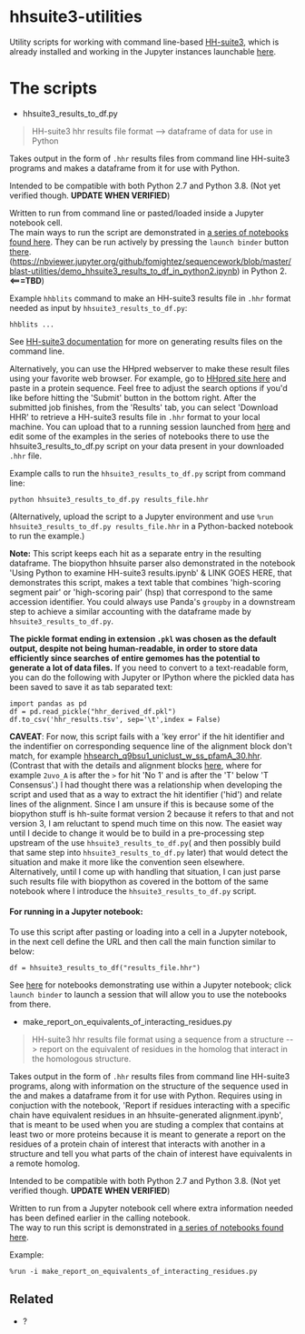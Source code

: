 # hhsuite3-utilities

Utility scripts for working with command line-based [HH-suite3](https://github.com/soedinglab/hh-suite/wiki), which is already installed and working in the Jupyter instances launchable [here](https://github.com/fomightez/hhsuite3-binder).

# The scripts

* hhsuite3_results_to_df.py
> HH-suite3 hhr results file format --> dataframe of data for use in Python

Takes output in the form of `.hhr` results files from command line HH-suite3 programs and makes a dataframe from it for use with Python.

Intended to be compatible with both Python 2.7 and Python 3.8. (Not yet verified though. **UPDATE WHEN VERIFIED**)

Written to run from command line or pasted/loaded inside a Jupyter notebook cell.  
The main ways to run the script are demonstrated in [a series of notebooks found here](https://github.com/fomightez/hhsuite3-binder). They can be run actively by pressing the `launch binder` button [there](https://github.com/fomightez/hhsuite3-binder). (https://nbviewer.jupyter.org/github/fomightez/sequencework/blob/master/blast-utilities/demo_hhsuite3_results_to_df_in_python2.ipynb) in Python 2. **<===TBD**)


Example `hhblits` command to make an HH-suite3 results file in `.hhr` format needed as input by `hhsuite3_results_to_df.py`:
```
hhblits ...
```

See [HH-suite3 documentation](https://github.com/soedinglab/hh-suite/wiki) for more on generating results files on the command line.

Alternatively, you can use the HHpred webserver to make these result files using your favorite web browser. For example, go to [HHpred site here](https://toolkit.tuebingen.mpg.de/tools/hhpred) and paste in a protein sequence. Feel free to adjust the search options if you'd like before hitting the 'Submit' button in the bottom right. After the submitted job finishes, from the 'Results' tab, you can select 'Download HHR' to retrieve a HH-suite3 results file in `.hhr` format to your local machine. You can upload that to a running session launched from [here](https://github.com/fomightez/hhsuite3-binder) and edit some of the examples in the series of notebooks there to use the hhsuite3_results_to_df.py script on your data present in your downloaded `.hhr` file.


Example calls to run the `hhsuite3_results_to_df.py` script from command line:
```
python hhsuite3_results_to_df.py results_file.hhr
```

(Alternatively, upload the script to a Jupyter environment and use `%run hhsuite3_results_to_df.py results_file.hhr` in a Python-backed notebook to run the example.)

**Note:** This script keeps each hit as a separate entry in the resulting dataframe. The biopython hhsuite parser also demonstrated in the notebook 'Using Python to examine HH-suite3 results.ipynb' & LINK GOES HERE,  that demonstrates this script, makes a text table that combines 'high-scoring segment pair' or 'high-scoring pair' (hsp) that correspond to the same accession identifier. You could always use Panda's `groupby` in a downstream step to achieve a similar accounting with the dataframe made by `hhsuite3_results_to_df.py`.

**The pickle format ending in extension `.pkl` was chosen as the default output, despite not being human-readable, in order to store data efficiently since searches of entire gemomes has the potential to generate a lot of data files.** If you need to convert to a text-readable form, you can do the following with Jupyter or IPython where the pickled data has been saved to save it as tab separated text:

    import pandas as pd
    df = pd.read_pickle("hhr_derived_df.pkl")
    df.to_csv('hhr_results.tsv', sep='\t',index = False) 


**CAVEAT**: For now, this script fails with a 'key error' if the hit identifier and the indentifier on corresponding sequence line of the alignment block don't match, for example [hhsearch_q9bsu1_uniclust_w_ss_pfamA_30.hhr](https://github.com/biopython/biopython/blob/master/Tests/HHsuite/hhsearch_q9bsu1_uniclust_w_ss_pfamA_30.hhr). (Contrast that with the details and alignment blocks [here](https://github.com/biopython/biopython/blob/master/Tests/HHsuite/2uvo_hhblits.hhr), where for example `2uvo_A` is after the `>` for hit 'No 1' and is after the 'T' below 'T Consensus'.) I had thought there was a relationship when developing the script and used that as a way to extract the hit identifier ('hid') and relate lines of the alignment. Since I am unsure if this is because some of the biopython stuff is hh-suite format version 2 because it refers to that and not version 3, I am reluctant to spend much time on this now. The easiet way until I decide to change it would be to build in a pre-processing step upstream of the use `hhsuite3_results_to_df.py`( and then possibly build that same step into `hhsuite3_results_to_df.py` later) that would detect the situation and make it more like the convention seen elsewhere.  Alternatively, until I come up with handling that situation, I can just parse such results file with biopython as covered in the bottom of the same notebook where I introduce the `hhsuite3_results_to_df.py` script.


#### For running in a Jupyter notebook:

To use this script after pasting or loading into a cell in a Jupyter notebook, in the next cell define the URL and then call the main function similar to below:
```
df = hhsuite3_results_to_df("results_file.hhr")
```
See [here](https://github.com/fomightez/hhsuite3-binder) for notebooks demonstrating use within a Jupyter notebook; click `launch binder` to launch a session that will allow you to use the notebooks from there.



* make_report_on_equivalents_of_interacting_residues.py
> HH-suite3 hhr results file format using a sequence from a structure --> report on the equivalent of residues in the homolog that interact in the homologous structure. 

Takes output in the form of `.hhr` results files from command line HH-suite3 programs, along with information on the structure of the sequence used in the  and makes a dataframe from it for use with Python. Requires using in conjuction with the notebook, 'Report if residues interacting with a specific chain have equivalent residues in an hhsuite-generated alignment.ipynb', that is meant to be used when you are studing a complex that contains at least two or more proteins because it is meant to generate a report on the residues of a protein chain of interest that interacts with another in a structure and tell you what parts of the chain of interest have equivalents in a remote homolog.

Intended to be compatible with both Python 2.7 and Python 3.8. (Not yet verified though. **UPDATE WHEN VERIFIED**)

Written to run from a Jupyter notebook cell where extra information needed has been defined earlier in the calling notebook.  
The way to run this script is demonstrated in [a series of notebooks found here](https://github.com/fomightez/hhsuite3-binder). 

Example:
```
%run -i make_report_on_equivalents_of_interacting_residues.py
```





Related
-------

- ?

